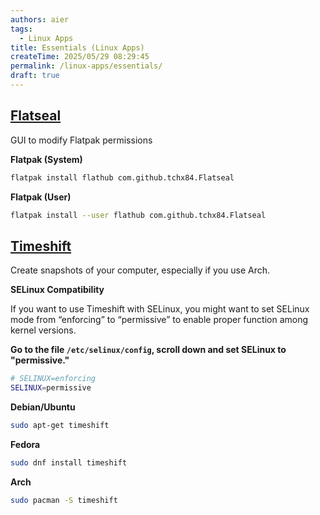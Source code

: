 ```yaml
---
authors: aier
tags:
  - Linux Apps
title: Essentials (Linux Apps)
createTime: 2025/05/29 08:29:45
permalink: /linux-apps/essentials/
draft: true
---
```


<!-- <sub>Go back to [Linux Apps Library](README.md)</sub> -->

## [Flatseal](https://flathub.org/apps/com.github.tchx84.Flatseal)

GUI to modify Flatpak permissions

**Flatpak (System)**

```bash
flatpak install flathub com.github.tchx84.Flatseal
```

**Flatpak (User)**

```bash
flatpak install --user flathub com.github.tchx84.Flatseal
```

## [Timeshift](https://github.com/linuxmint/timeshift)

Create snapshots of your computer, especially if you use Arch.

**SELinux Compatibility**

If you want to use Timeshift with SELinux, you might want to set SELinux mode from “enforcing” to “permissive” to enable proper function among kernel versions.

**Go to the file `/etc/selinux/config`, scroll down and set SELinux to "permissive."**

```bash
# SELINUX=enforcing
SELINUX=permissive
```

**Debian/Ubuntu**

```bash
sudo apt-get timeshift
```

**Fedora**

```bash
sudo dnf install timeshift
```

**Arch**

```bash
sudo pacman -S timeshift
```
